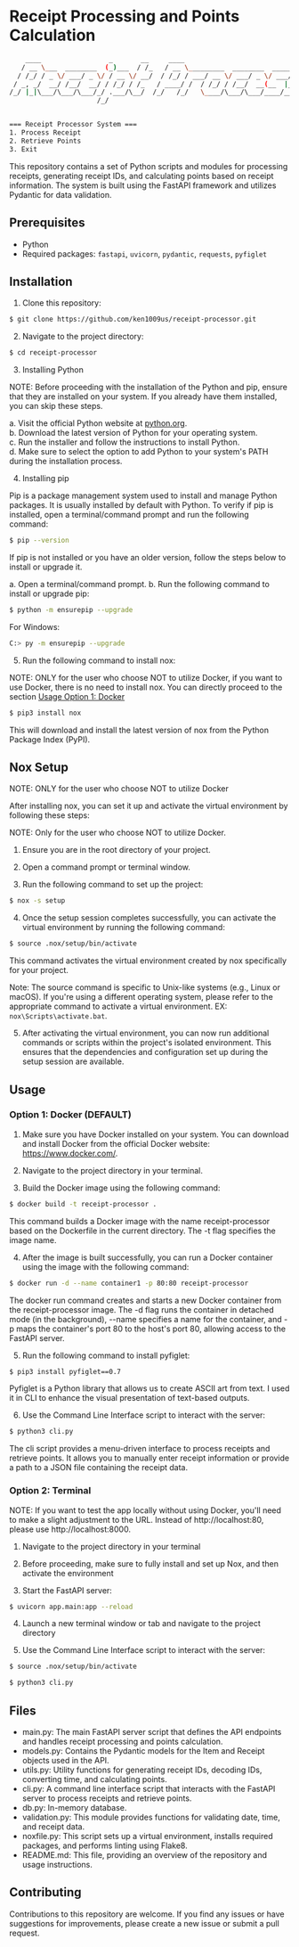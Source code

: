 # Receipt Processing and Points Calculation

```bash
    ____                 _       __     ____
   / __ \___  ________  (_)___  / /_   / __ \_________  ________  ______________  _____
  / /_/ / _ \/ ___/ _ \/ / __ \/ __/  / /_/ / ___/ __ \/ ___/ _ \/ ___/ ___/ __ \/ ___/
 / _, _/  __/ /__/  __/ / /_/ / /_   / ____/ /  / /_/ / /__/  __(__  |__  ) /_/ / /
/_/ |_|\___/\___/\___/_/ .___/\__/  /_/   /_/   \____/\___/\___/____/____/\____/_/
                      /_/


=== Receipt Processor System ===
1. Process Receipt
2. Retrieve Points
3. Exit
```

This repository contains a set of Python scripts and modules for processing receipts, generating receipt IDs, and calculating points based on receipt information. The system is built using the FastAPI framework and utilizes Pydantic for data validation.

## Prerequisites

- Python
- Required packages: `fastapi`, `uvicorn`, `pydantic`, `requests`, `pyfiglet`

## Installation

1. Clone this repository:

```bash
$ git clone https://github.com/ken1009us/receipt-processor.git
```

2. Navigate to the project directory:

```bash
$ cd receipt-processor
```

3. Installing Python

NOTE: Before proceeding with the installation of the Python and pip, ensure that they are installed on your system. If you already have them installed, you can skip these steps.

a. Visit the official Python website at [python.org](https://www.python.org/).\
b. Download the latest version of Python for your operating system.\
c. Run the installer and follow the instructions to install Python.\
d. Make sure to select the option to add Python to your system's PATH during the installation process.

4. Installing pip

Pip is a package management system used to install and manage Python packages. It is usually installed by default with Python. To verify if pip is installed, open a terminal/command prompt and run the following command:

```bash
$ pip --version
```

If pip is not installed or you have an older version, follow the steps below to install or upgrade it.

a. Open a terminal/command prompt.
b. Run the following command to install or upgrade pip:

```bash
$ python -m ensurepip --upgrade
```

For Windows:

```bash
C:> py -m ensurepip --upgrade
```

5. Run the following command to install nox:

NOTE: ONLY for the user who choose NOT to utilize Docker, if you want to use Docker, there is no need to install nox. You can directly proceed to the section [Usage Option 1: Docker](#usage)


```bash
$ pip3 install nox
```

This will download and install the latest version of nox from the Python Package Index (PyPI).

## Nox Setup

NOTE: ONLY for the user who choose NOT to utilize Docker

After installing nox, you can set it up and activate the virtual environment by following these steps:

NOTE: Only for the user who choose NOT to utilize Docker.

1. Ensure you are in the root directory of your project.

2. Open a command prompt or terminal window.

3. Run the following command to set up the project:

```bash
$ nox -s setup
```

4. Once the setup session completes successfully, you can activate the virtual environment by running the following command:

```bash
$ source .nox/setup/bin/activate
```

This command activates the virtual environment created by nox specifically for your project.

Note: The source command is specific to Unix-like systems (e.g., Linux or macOS). If you're using a different operating system, please refer to the appropriate command to activate a virtual environment. EX: `nox\Scripts\activate.bat`.

5. After activating the virtual environment, you can now run additional commands or scripts within the project's isolated environment. This ensures that the dependencies and configuration set up during the setup session are available.

## Usage

### Option 1: Docker (DEFAULT)

1. Make sure you have Docker installed on your system. You can download and install Docker from the official Docker website: https://www.docker.com/.

2. Navigate to the project directory in your terminal.

3. Build the Docker image using the following command:

```bash
$ docker build -t receipt-processor .
```

This command builds a Docker image with the name receipt-processor based on the Dockerfile in the current directory. The -t flag specifies the image name.

4. After the image is built successfully, you can run a Docker container using the image with the following command:

```bash
$ docker run -d --name container1 -p 80:80 receipt-processor
```

The docker run command creates and starts a new Docker container from the receipt-processor image. The -d flag runs the container in detached mode (in the background), --name specifies a name for the container, and -p maps the container's port 80 to the host's port 80, allowing access to the FastAPI server.

5. Run the following command to install pyfiglet:

```bash
$ pip3 install pyfiglet==0.7
```

Pyfiglet is a Python library that allows us to create ASCII art from text. I used it in CLI to enhance the visual presentation of text-based outputs.

6. Use the Command Line Interface script to interact with the server:

```bash
$ python3 cli.py
```

The cli script provides a menu-driven interface to process receipts and retrieve points. It allows you to manually enter receipt information or provide a path to a JSON file containing the receipt data.

### Option 2: Terminal

NOTE: If you want to test the app locally without using Docker, you'll need to make a slight adjustment to the URL. Instead of http://localhost:80, please use http://localhost:8000.

1. Navigate to the project directory in your terminal

2. Before proceeding, make sure to fully install and set up Nox, and then activate the environment

3. Start the FastAPI server:

```bash
$ uvicorn app.main:app --reload
```

4. Launch a new terminal window or tab and navigate to the project directory

5. Use the Command Line Interface script to interact with the server:

```bash
$ source .nox/setup/bin/activate

$ python3 cli.py
```

## Files

- main.py: The main FastAPI server script that defines the API endpoints and handles receipt processing and points calculation.
- models.py: Contains the Pydantic models for the Item and Receipt objects used in the API.
- utils.py: Utility functions for generating receipt IDs, decoding IDs, converting time, and calculating points.
- cli.py: A command line interface script that interacts with the FastAPI server to process receipts and retrieve points.
- db.py: In-memory database.
- validation.py: This module provides functions for validating date, time, and receipt data.
- noxfile.py: This script sets up a virtual environment, installs required packages, and performs linting using Flake8.
- README.md: This file, providing an overview of the repository and usage instructions.

## Contributing

Contributions to this repository are welcome. If you find any issues or have suggestions for improvements, please create a new issue or submit a pull request.
